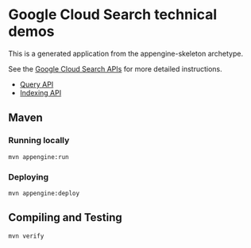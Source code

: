 Google Cloud Search technical demos
===================================

This is a generated application from the appengine-skeleton archetype.

See the [Google Cloud Search APIs][gcs-apis] for more detailed instructions.

[gcs-apis]: https://developers.google.com/cloud-search/docs/reference/rest


* [Query API](https://developers.google.com/cloud-search/docs/reference/rest/v1/query)
* [Indexing API](https://developers.google.com/cloud-search/docs/reference/rest/v1/indexing.datasources)

## Maven
### Running locally

    mvn appengine:run

### Deploying

    mvn appengine:deploy

## Compiling and Testing

    mvn verify
